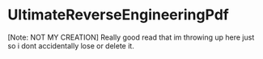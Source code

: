 # UltimateReverseEngineeringPdf
[Note: NOT MY CREATION] Really good read that im throwing up here just so i dont accidentally lose or delete it.
